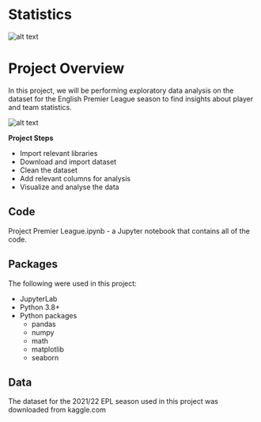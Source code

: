 # Statistics
![alt text](https://github.com/osamabg1999/epl_2021_2022/blob/main/Premier_League-Logo.wine.png?raw=true)
# Project Overview   
In this project, we will be performing exploratory data analysis on the dataset for the English Premier League season to find insights about player and team statistics.

![alt text](https://github.com/osamabg1999/epl_2021_2022/blob/main/winner.jpg?raw=true)

**Project Steps**
- Import relevant libraries
- Download and import dataset
- Clean the dataset
- Add relevant columns for analysis
- Visualize and analyse the data


## Code
Project Premier League.ipynb - a Jupyter notebook that contains all of the code.

## Packages 
The following were used in this project:
- JupyterLab
- Python 3.8+
- Python packages
  - pandas
  - numpy
  - math
  - matplotlib
  - seaborn

## Data
The dataset for the 2021/22 EPL season used in this project was downloaded from kaggle.com
